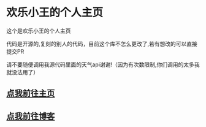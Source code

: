 # 欢乐小王的个人主页

这个是欢乐小王的个人主页

代码是开源的,复刻的别人的代码，目前这个库不怎么更改了,若有想改的可以直接提交PR

请不要随便调用我源代码里面的天气api谢谢!（因为有次数限制,你们调用的太多我就没法用了）

## [点我前往主页](https://www.happyking.top)

## [点我前往博客](https://blog.happyking.top)

